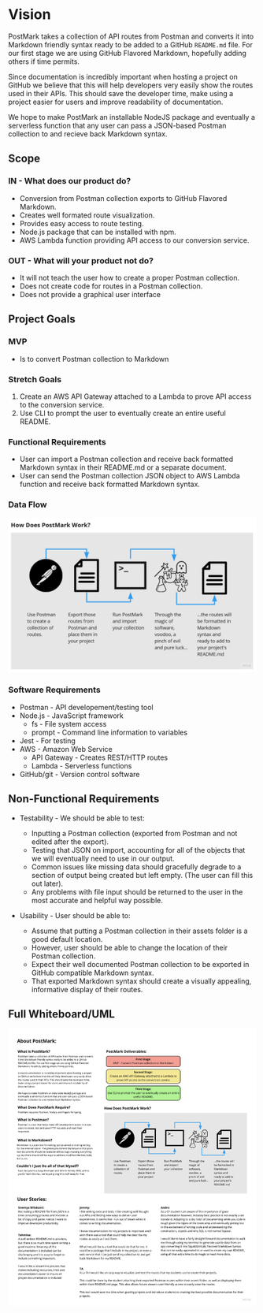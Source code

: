 # Vision

PostMark takes a collection of API routes from Postman and converts it into Markdown friendly syntax ready to be added to a GitHub `README.md` file. For our first stage we are using GitHub Flavored Markdown, hopefully adding others if time permits.

Since documentation is incredibly important when hosting a project on GitHub we believe that this will help developers very easily show the routes used in their APIs. This should save the developer time, make using a project easier for users and improve readability of documentation.

We hope to make PostMark an installable NodeJS package and eventually a serverless function that any user can pass a JSON-based Postman collection to and recieve back Markdown syntax.

## Scope

### IN - What does our product do?

- Conversion from Postman collection exports to GitHub Flavored Markdown.
- Creates well formated route visualization.
- Provides easy access to route testing.
- Node.js package that can be installed with npm.
- AWS Lambda function providing API access to our conversion service.

### OUT - What will your product not do?

- It will not teach the user how to create a proper Postman collection.
- Does not create code for routes in a Postman collection.
- Does not provide a graphical user interface

## Project Goals

### MVP

- Is to convert Postman collection to Markdown

### Stretch Goals

1. Create an AWS API Gateway attached to a Lambda to prove API access to the conversion service.
2. Use CLI to prompt the user to eventually create an entire useful README.

### Functional Requirements

- User can import a Postman collection and receive back formatted Markdown syntax in their README.md or a separate document.
- User can send the Postman collection JSON object to AWS Lambda function and receive back formatted Markdown syntax.

### Data Flow

![Data Flow Diagram](./assets/dataflowdiagram.jpg)

### Software Requirements

- Postman - API developement/testing tool
- Node.js - JavaScript framework
  - fs - File system access
  - prompt - Command line information to variables
- Jest - For testing
- AWS - Amazon Web Service
  - API Gateway - Creates REST/HTTP routes
  - Lambda - Serverless functions
- GitHub/git - Version control software

## Non-Functional Requirements

- Testability - We should be able to test:
  - Inputting a Postman collection (exported from Postman and not edited after the export).
  - Testing that JSON on import, accounting for all of the objects that we will eventually need to use in our output.
  - Common issues like missing data should gracefully degrade to a section of output being created but left empty. (The user can fill this out later).
  - Any problems with file input should be returned to the user in the most accurate and helpful way possible.

- Usability - User should be able to:
  - Assume that putting a Postman collection in their assets folder is a good default location.
  - However, user should be able to change the location of their Postman collection.
  - Expect their well documented Postman collection to be exported in GitHub compatible Markdown syntax.
  - That exported Markdown syntax should create a visually appealing, informative display of their routes.

## Full Whiteboard/UML

![Whiteboard/UML](./assets/PostMarkBoard.jpg)
